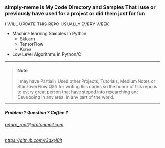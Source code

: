 ### simply-meme is My Code Directory and Samples That I use or previously have used for a project or did them just for fun 
I WILL UPDATE THIS REPO USUALLY EVERY WEEK 

- Machine learning Samples In Python
    - Sklearn
    - TensorFlow
    - Keras
- Low Level Algorithms in Python/C 


---
> #### Note 
>I may have Partially Used other Projects, Tutorials, Medium Notes or StackoverFlow Q&A for
>writing this codes so the honor of this repo is to every great person that have steped into researching 
>and Developing in any area, in any part of the world. 
---
##### Problem ? Question ? Coffee ? 
###### return_root@protonmail.com
###### https://github.com/r3dxpl0it

